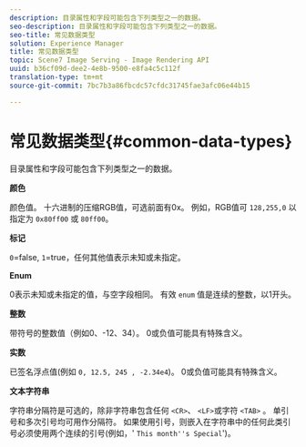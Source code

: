 ```yaml
---
description: 目录属性和字段可能包含下列类型之一的数据。
seo-description: 目录属性和字段可能包含下列类型之一的数据。
seo-title: 常见数据类型
solution: Experience Manager
title: 常见数据类型
topic: Scene7 Image Serving - Image Rendering API
uuid: b36cf09d-dee2-4e8b-9500-e8fa4c5c112f
translation-type: tm+mt
source-git-commit: 7bc7b3a86fbcdc57cfdc31745fae3afc06e44b15

---
```



# 常见数据类型{#common-data-types}

目录属性和字段可能包含下列类型之一的数据。

**颜色**

颜色值。 十六进制的压缩RGB值，可选前面有0x。 例如，RGB值可 `128,255,0` 以指定为 `0x80ff00` 或 `80ff00`。

**标记**

`0`=false, `1`=true，任何其他值表示未知或未指定。

**Enum**

0表示未知或未指定的值，与空字段相同。 有效 `enum` 值是连续的整数，以1开头。

**整数**

带符号的整数值（例如0、-12、34）。 0或负值可能具有特殊含义。

**实数**

已签名浮点值(例如 `0, 12.5, 245 , -2.34e4`)。 0或负值可能具有特殊含义。

**文本字符串**

字符串分隔符是可选的，除非字符串包含任何 `<CR>`、 `<LF>`或字符 `<TAB>` 。 单引号和多次引号均可用作分隔符。 如果使用引号，则嵌入在字符串中的任何此类引号必须使用两个连续的引号(例如，&#39; `This month''s Special`&#39;)。
